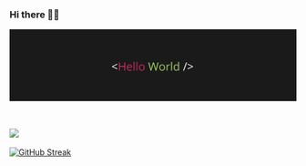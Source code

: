 ### Hi there 👋✨

![](https://raw.githubusercontent.com/AashimaAhuja/AashimaAhuja/main/images/banner.png)


<p align="left">
<a href="http://linkedin.com/in/mohamedsaadmoustafa" target="blank"><img align="center" src="https://cliply.co/wp-content/uploads/2021/02/372102050_LINKEDIN_ICON_TRANSPARENT_1080.gif" alt="" height="30" /></a><a href="https://kaggle.com/iimohamedsaad" target="blank"><img align="center" src="https://assets.datacamp.com/production/course_835/shields/original/kaggle-scripts-design_datacamp.png?1477576468" alt="" height="30" /></a><a href="@mohamedsaadmoustafa@gmail.com" target="blank"><img align="center" src="https://www.shareicon.net/data/512x512/2017/03/20/881283_social-media-icon_512x512.png" alt="" height="30" /></a>
</p>
<img src="https://github-readme-stats.vercel.app/api?username=mohamedsaadmoustafa&show_icons=true&theme=ADD_THEME_HERE" width="400">

[![GitHub Streak](https://github-readme-streak-stats.herokuapp.com?user=mohamedsaadmoustafa&theme=dark&hide_border=true&date_format=M%20j%5B%2C%20Y%5D&background=16171E00)](https://git.io/streak-stats)
